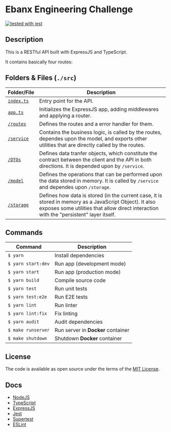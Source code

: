 # Ebanx Engineering Challenge

[![tested with jest](https://img.shields.io/badge/tested_with-jest-99424f.svg)](https://github.com/facebook/jest)

## Description

This is a RESTful API built with ExpressJS and TypeScript.

It contains basically four routes:
<!-- list/talk about the routes -->
<!-- talk about local storage -->
<!-- talk about MVC pattern -->

## Folders & Files (`./src`)
Folder/File | Description
--- | --- 
[`index.ts`](./src/index.ts) | Entry point for the API.
  [`app.ts`](./src/app.ts) | Initializes the ExpressJS app, adding middlewares and applying a router.
  [`/routes`](./src/routes) | Defines the routes and a error handler for them. 
  [`/service`](./src/service) | Contains the business logic, is called by the routes, dependes upon the model, and exports other utilities that are directly called by the routes. 
  [`/DTOs`](./src/DTOs) | Defines data tranfer objects, which constitute the contract between the client and the API in both directions. It is depended upon by `/service`.
  [`/model`](./src/model) | Defines the operations that can be performed upon the data stored in memory. It is called by `/service` and dependes upon `/storage`.
  [`/storage`](./src/storage) | Defines how data is stored (in the current case, it is stored in memory as a JavaScript Object). It also exposes some utilities that allow direct interaction with the "persistent" layer itself.

## Commands

Command | Description | 
--- | --- 
`$ yarn` | Install dependencies
`$ yarn start:dev` | Run app (development mode)
`$ yarn start` | Run app (production mode)
`$ yarn build` | Compile source code
`$ yarn test` | Run unit tests 
`$ yarn test:e2e` | Run E2E tests 
`$ yarn lint` | Run linter
`$ yarn lint:fix` | Fix linting
`$ yarn audit` | Audit dependencies
`$ make runserver` | Run server in **Docker** container
`$ make shutdown` | Shutdown **Docker** container

## License

The code is available as open source under the terms of the [MIT License](https://opensource.org/licenses/MIT).

## Docs
 - [NodeJS](https://nodejs.org/en/docs/)
 - [TypeScript](https://www.typescriptlang.org/docs/home.html)
 - [ExpressJS](https://expressjs.com/en/guide/routing.html)
 - [Jest](https://jestjs.io/docs/en/getting-started)
 - [Supertest](https://www.npmjs.com/package/supertest)
 - [ESLint](https://eslint.org)
